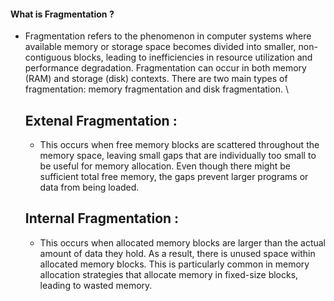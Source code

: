#### What is Fragmentation ?

- Fragmentation refers to the phenomenon in computer systems where available memory or storage space becomes divided into smaller, non-contiguous blocks, leading to inefficiencies in resource utilization and performance degradation. Fragmentation can occur in both memory (RAM) and storage (disk) contexts. There are two main types of fragmentation: memory fragmentation and disk fragmentation. \

  ## Extenal Fragmentation :

  - This occurs when free memory blocks are scattered throughout the memory space, leaving small gaps that are individually too small to be useful for memory allocation. Even though there might be sufficient total free memory, the gaps prevent larger programs or data from being loaded.

  ## Internal Fragmentation :

  - This occurs when allocated memory blocks are larger than the actual amount of data they hold. As a result, there is unused space within allocated memory blocks. This is particularly common in memory allocation strategies that allocate memory in fixed-size blocks, leading to wasted memory.
